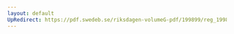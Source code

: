 ```yaml
---
layout: default
UpRedirect: https://pdf.swedeb.se/riksdagen-volumeG-pdf/199899/reg_199899/reg_199899_0078.pdf
---
```

